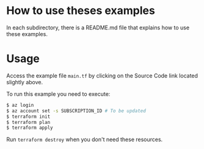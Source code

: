 # How to use theses examples

In each subdirectory, there is a README.md file that explains how to use these examples.

<!-- BEGIN_AUTOMATED_TF_DOCS_BLOCK -->

# Usage

Access the example file `main.tf` by clicking on the Source Code link located slightly above.

To run this example you need to execute:

```bash
$ az login
$ az account set -s SUBSCRIPTION_ID # To be updated
$ terraform init
$ terraform plan
$ terraform apply
```

Run `terraform destroy` when you don't need these resources.





<!-- END_AUTOMATED_TF_DOCS_BLOCK -->